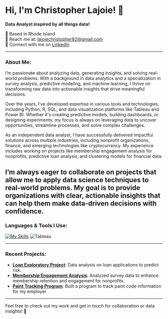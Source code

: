 # Hi, I'm Christopher Lajoie! 👋  
**Data Analyst inspired by all things data!**

📍 Based in Rhode Island  
📧 Reach me at: lajoiechristopher82@gmail.com  
💼 Connect with me on [LinkedIn](https://www.linkedin.com/in/christopher-lajoie-82063430b)

---

### About Me:
I’m passionate about analyzing data, generating insights, and solving real-world problems. With a background in data analytics and a specialization in survey analysis, predictive modeling, and machine learning, I thrive on transforming raw data into actionable insights that drive meaningful decisions.

Over the years, I’ve developed expertise in various tools and technologies, including Python, R, SQL, and data visualization platforms like Tableau and Power BI. Whether it's creating predictive models, building dashboards, or designing experiments, my focus is always on leveraging data to uncover opportunities, streamline processes, and solve complex challenges.

As an independent data analyst, I have successfully delivered impactful solutions across multiple industries, including nonprofit organizations, finance, and emerging technologies like cryptocurrency. My experience includes working on projects like membership engagement analysis for nonprofits, predictive loan analysis, and clustering models for financial data.

I’m always eager to collaborate on projects that allow me to apply data science techniques to real-world problems. My goal is to provide organizations with clear, actionable insights that can help them make data-driven decisions with confidence.
---

### Languages & Tools I Use:
[![My Skills](https://skillicons.dev/icons?i=python,sklearn,r,aws,mysql,postgres,sqlite,powerbi)](https://skillicons.dev)
![Tableau](https://img.shields.io/badge/Tableau-E97627?style=for-the-badge&logo=tableau&logoColor=white)


---

### Recent Projects:
- **[Loan Exploratory Project](link-to-repo)**: Data analysis on loan applications to predict risk.
- **[Membership Engagement Analysis](link-to-repo)**: Analyzed survey data to enhance membership retention and engagement for nonprofits.
- **[Paint Tracking Program](link-to-repo)**: Built a program to track paint code information for my employer

---

Feel free to check out my work and get in touch for collaboration or data insights! 🚀

